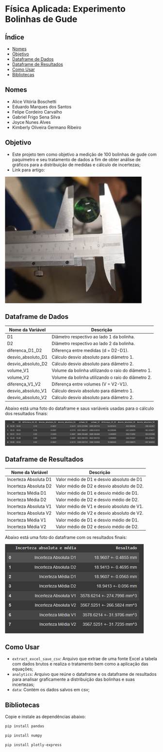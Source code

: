 # Física Aplicada: Experimento Bolinhas de Gude

## Índice
- [Nomes](#nomes)
- [Objetivo](#objetivo)
- [Dataframe de Dados](#dataframe-de-dados)
- [Dataframe de Resultados](#dataframe-de-resultados)
- [Como Usar](#como-usar)
- [Bibliotecas](#bibliotecas)

## Nomes
* Alice Vitória Boschetti
* Eduardo Marques dos Santos
* Felipe Cordeiro Carvalho
* Gabriel Frigo Sena Silva
* Joyce Nunes Alves
* Kimberly Oliveira Germano Ribeiro


## Objetivo
* Este projeto tem como objetivo a medição de 100 bolinhas de gude com paquímetro e seu tratamento de dados a fim de obter análise de gráficos para a distribuição de medidas e cálculo de incertezas;
* Link para artigo: 
  
![Medição](./pictures/medicao.PNG)


## Dataframe de Dados  

| Nome da Variável            | Descrição                                                       |
|-----------------------------|-----------------------------------------------------------------|
| D1                   | Diâmetro respectivo ao lado 1 da bolinha. |
| D2                | Diâmetro respectivo ao lado 2 da bolinha. |
| diferenca_D1_D2                        | Diferença entre medidas (d = D2-D1). |
| desvio_absoluto_D1                | Cálculo desvio absoluto para diâmetro 1. |
| desvio_absoluto_D2                         | Cálculo desvio absoluto para diâmetro 2. |
| volume_V1                         | Volume da bolinha utilizando o raio do diâmetro 1. |
| volume_V2                         | Volume da bolinha utilizando o raio do diâmetro 2. |
| diferença_V1_V2                         |  Diferença entre volumes (V = V2-V1). |
| desvio_absoluto_V1                         | Cálculo desvio absoluto para diâmetro 1. |
| desvio_absoluto_V2                         | Cálculo desvio absoluto para diâmetro 2. |

Abaixo está uma foto do dataframe e saus variáveis usadas para o cálculo dos resultados finais:

![Dataframe](./pictures/dataframe.png)

## Dataframe de Resultados

| Nome da Variável            | Descrição                                                       |
|-----------------------------|-----------------------------------------------------------------|
| Incerteza Absoluta D1	                   | Valor médio de D1 e desvio absoluto de D1 |
| Incerteza Absoluta D2	                | Valor médio de D2 e desvio absoluto de D2. |
| Incerteza Média D1	                        | Valor médio de D1 e desvio médio de D1. |
| Incerteza Média D2	                | Valor médio de D2 e desvio médio de D2. |
| Incerteza Absoluta V1                         |  Valor médio de V1 e desvio absoluto de V1. |
| Incerteza Absoluta V2                         | Valor médio de V2 e desvio absoluto de V2. |
| Incerteza Média V1	                         | Valor médio de D1 e desvio médio de D1. |
| Incerteza Média V2	                         |   Valor médio de D2 e desvio médio de D2. |

Abaixo está uma foto do dataframe com os resultados finais:

![Medição](./pictures/dataframe_resultados.PNG)


## Como Usar
* `extract_excel_save_csv`: Arquivo que extrae de uma fonte Excel a tabela com dados brutos e realiza o tratamento bem como a aplicação das equações;
* `analytics`: Arquivo que reúne o dataframe e os dataframe de resultados para analisar graficamente a distribuição das bolinhas e suas incertezas;
* `data`: Contém os dados salvos em csv;

## Bibliotecas
Copie e instale as dependências abaixo:

```bash
pip install pandas
```
```bash
pip install numpy
```
```bash
pip install plotly-express
```
